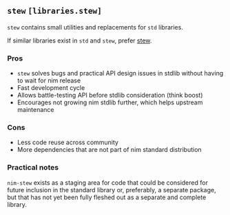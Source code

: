 ## `stew` `[libraries.stew]`

`stew` contains small utilities and replacements for `std` libraries.

If similar libraries exist in `std` and `stew`, prefer [stew](https://github.com/status-im/nim-stew).

### Pros

* `stew` solves bugs and practical API design issues in stdlib without having to wait for nim release
* Fast development cycle
* Allows battle-testing API before stdlib consideration (think boost)
* Encourages not growing nim stdlib further, which helps upstream maintenance

### Cons

* Less code reuse across community
* More dependencies that are not part of nim standard distribution

### Practical notes

`nim-stew` exists as a staging area for code that could be considered for future inclusion in the standard library or, preferably, a separate package, but that has not yet been fully fleshed out as a separate and complete library.
